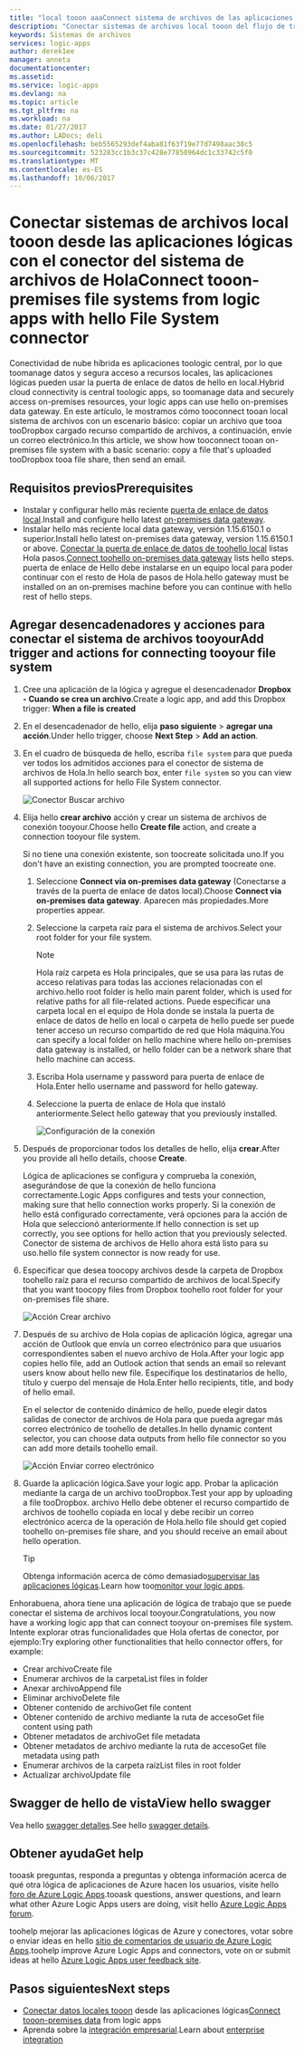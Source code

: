 ```yaml
---
title: "local tooon aaaConnect sistema de archivos de las aplicaciones lógicas de Azure | Documentos de Microsoft"
description: "Conectar sistemas de archivos local tooon del flujo de trabajo de aplicación lógica a través de puerta de enlace de datos de hello en local y el conector de sistema de archivos"
keywords: Sistemas de archivos
services: logic-apps
author: derek1ee
manager: anneta
documentationcenter: 
ms.assetid: 
ms.service: logic-apps
ms.devlang: na
ms.topic: article
ms.tgt_pltfrm: na
ms.workload: na
ms.date: 01/27/2017
ms.author: LADocs; deli
ms.openlocfilehash: beb5565293def4aba81f63f19e77d7498aac38c5
ms.sourcegitcommit: 523283cc1b3c37c428e77850964dc1c33742c5f0
ms.translationtype: MT
ms.contentlocale: es-ES
ms.lasthandoff: 10/06/2017
---
```

# <a name="connect-tooon-premises-file-systems-from-logic-apps-with-hello-file-system-connector"></a><span data-ttu-id="ab239-104">Conectar sistemas de archivos local tooon desde las aplicaciones lógicas con el conector del sistema de archivos de Hola</span><span class="sxs-lookup"><span data-stu-id="ab239-104">Connect tooon-premises file systems from logic apps with hello File System connector</span></span>

<span data-ttu-id="ab239-105">Conectividad de nube híbrida es aplicaciones toologic central, por lo que toomanage datos y segura acceso a recursos locales, las aplicaciones lógicas pueden usar la puerta de enlace de datos de hello en local.</span><span class="sxs-lookup"><span data-stu-id="ab239-105">Hybrid cloud connectivity is central toologic apps, so toomanage data and securely access on-premises resources, your logic apps can use hello on-premises data gateway.</span></span> <span data-ttu-id="ab239-106">En este artículo, le mostramos cómo tooconnect tooan local sistema de archivos con un escenario básico: copiar un archivo que tooa tooDropbox cargado recurso compartido de archivos, a continuación, envíe un correo electrónico.</span><span class="sxs-lookup"><span data-stu-id="ab239-106">In this article, we show how tooconnect tooan on-premises file system with a basic scenario: copy a file that's uploaded tooDropbox tooa file share, then send an email.</span></span>

## <a name="prerequisites"></a><span data-ttu-id="ab239-107">Requisitos previos</span><span class="sxs-lookup"><span data-stu-id="ab239-107">Prerequisites</span></span>

- <span data-ttu-id="ab239-108">Instalar y configurar hello más reciente [puerta de enlace de datos local](https://www.microsoft.com/download/details.aspx?id=53127).</span><span class="sxs-lookup"><span data-stu-id="ab239-108">Install and configure hello latest [on-premises data gateway](https://www.microsoft.com/download/details.aspx?id=53127).</span></span>
- <span data-ttu-id="ab239-109">Instalar hello más reciente local data gateway, versión 1.15.6150.1 o superior.</span><span class="sxs-lookup"><span data-stu-id="ab239-109">Install hello latest on-premises data gateway, version 1.15.6150.1 or above.</span></span> <span data-ttu-id="ab239-110">[Conectar la puerta de enlace de datos de toohello local](http://aka.ms/logicapps-gateway) listas Hola pasos.</span><span class="sxs-lookup"><span data-stu-id="ab239-110">[Connect toohello on-premises data gateway](http://aka.ms/logicapps-gateway) lists hello steps.</span></span> <span data-ttu-id="ab239-111">puerta de enlace de Hello debe instalarse en un equipo local para poder continuar con el resto de Hola de pasos de Hola.</span><span class="sxs-lookup"><span data-stu-id="ab239-111">hello gateway must be installed on an on-premises machine before you can continue with hello rest of hello steps.</span></span>

## <a name="add-trigger-and-actions-for-connecting-tooyour-file-system"></a><span data-ttu-id="ab239-112">Agregar desencadenadores y acciones para conectar el sistema de archivos tooyour</span><span class="sxs-lookup"><span data-stu-id="ab239-112">Add trigger and actions for connecting tooyour file system</span></span>

1. <span data-ttu-id="ab239-113">Cree una aplicación de la lógica y agregue el desencadenador **Dropbox - Cuando se crea un archivo**.</span><span class="sxs-lookup"><span data-stu-id="ab239-113">Create a logic app, and add this Dropbox trigger: **When a file is created**</span></span> 
2. <span data-ttu-id="ab239-114">En el desencadenador de hello, elija **paso siguiente** > **agregar una acción**.</span><span class="sxs-lookup"><span data-stu-id="ab239-114">Under hello trigger, choose **Next Step** > **Add an action**.</span></span> 
3. <span data-ttu-id="ab239-115">En el cuadro de búsqueda de hello, escriba `file system` para que pueda ver todos los admitidos acciones para el conector de sistema de archivos de Hola.</span><span class="sxs-lookup"><span data-stu-id="ab239-115">In hello search box, enter `file system` so you can view all supported actions for hello File System connector.</span></span>

   ![Conector Buscar archivo](media/logic-apps-using-file-connector/search-file-connector.png)

2. <span data-ttu-id="ab239-117">Elija hello **crear archivo** acción y crear un sistema de archivos de conexión tooyour.</span><span class="sxs-lookup"><span data-stu-id="ab239-117">Choose hello **Create file** action, and create a connection tooyour file system.</span></span>

   <span data-ttu-id="ab239-118">Si no tiene una conexión existente, son toocreate solicitada uno.</span><span class="sxs-lookup"><span data-stu-id="ab239-118">If you don't have an existing connection, you are prompted toocreate one.</span></span>

   1. <span data-ttu-id="ab239-119">Seleccione **Connect via on-premises data gateway** (Conectarse a través de la puerta de enlace de datos local).</span><span class="sxs-lookup"><span data-stu-id="ab239-119">Choose **Connect via on-premises data gateway**.</span></span> <span data-ttu-id="ab239-120">Aparecen más propiedades.</span><span class="sxs-lookup"><span data-stu-id="ab239-120">More properties appear.</span></span>
   2. <span data-ttu-id="ab239-121">Seleccione la carpeta raíz para el sistema de archivos.</span><span class="sxs-lookup"><span data-stu-id="ab239-121">Select your root folder for your file system.</span></span>
      
       > [!NOTE]
       > <span data-ttu-id="ab239-122">Hola raíz carpeta es Hola principales, que se usa para las rutas de acceso relativas para todas las acciones relacionadas con el archivo.</span><span class="sxs-lookup"><span data-stu-id="ab239-122">hello root folder is hello main parent folder, which is used for relative paths for all file-related actions.</span></span> <span data-ttu-id="ab239-123">Puede especificar una carpeta local en el equipo de Hola donde se instala la puerta de enlace de datos de hello en local o carpeta de hello puede ser puede tener acceso un recurso compartido de red que Hola máquina.</span><span class="sxs-lookup"><span data-stu-id="ab239-123">You can specify a local folder on hello machine where hello on-premises data gateway is installed, or hello folder can be a network share that hello machine can access.</span></span>

   3. <span data-ttu-id="ab239-124">Escriba Hola username y password para puerta de enlace de Hola.</span><span class="sxs-lookup"><span data-stu-id="ab239-124">Enter hello username and password for hello gateway.</span></span>
   4. <span data-ttu-id="ab239-125">Seleccione la puerta de enlace de Hola que instaló anteriormente.</span><span class="sxs-lookup"><span data-stu-id="ab239-125">Select hello gateway that you previously installed.</span></span>

       ![Configuración de la conexión](media/logic-apps-using-file-connector/create-file.png)

3. <span data-ttu-id="ab239-127">Después de proporcionar todos los detalles de hello, elija **crear**.</span><span class="sxs-lookup"><span data-stu-id="ab239-127">After you provide all hello details, choose **Create**.</span></span> 

   <span data-ttu-id="ab239-128">Lógica de aplicaciones se configura y comprueba la conexión, asegurándose de que la conexión de hello funciona correctamente.</span><span class="sxs-lookup"><span data-stu-id="ab239-128">Logic Apps configures and tests your connection, making sure that hello connection works properly.</span></span> 
   <span data-ttu-id="ab239-129">Si la conexión de hello está configurado correctamente, verá opciones para la acción de Hola que seleccionó anteriormente.</span><span class="sxs-lookup"><span data-stu-id="ab239-129">If hello connection is set up correctly, you see options for hello action that you previously selected.</span></span> 
   <span data-ttu-id="ab239-130">Conector de sistema de archivos de Hello ahora está listo para su uso.</span><span class="sxs-lookup"><span data-stu-id="ab239-130">hello file system connector is now ready for use.</span></span>

4. <span data-ttu-id="ab239-131">Especificar que desea toocopy archivos desde la carpeta de Dropbox toohello raíz para el recurso compartido de archivos de local.</span><span class="sxs-lookup"><span data-stu-id="ab239-131">Specify that you want toocopy files from Dropbox toohello root folder for your on-premises file share.</span></span>

   ![Acción Crear archivo](media/logic-apps-using-file-connector/create-file-filled.png)

5. <span data-ttu-id="ab239-133">Después de su archivo de Hola copias de aplicación lógica, agregar una acción de Outlook que envía un correo electrónico para que usuarios correspondientes saben el nuevo archivo de Hola.</span><span class="sxs-lookup"><span data-stu-id="ab239-133">After your logic app copies hello file, add an Outlook action that sends an email so relevant users know about hello new file.</span></span> <span data-ttu-id="ab239-134">Especifique los destinatarios de hello, título y cuerpo del mensaje de Hola.</span><span class="sxs-lookup"><span data-stu-id="ab239-134">Enter hello recipients, title, and body of hello email.</span></span> 

   <span data-ttu-id="ab239-135">En el selector de contenido dinámico de hello, puede elegir datos salidas de conector de archivos de Hola para que pueda agregar más correo electrónico de toohello de detalles.</span><span class="sxs-lookup"><span data-stu-id="ab239-135">In hello dynamic content selector, you can choose data outputs from hello file connector so you can add more details toohello email.</span></span>

   ![Acción Enviar correo electrónico](media/logic-apps-using-file-connector/send-email.png)

6. <span data-ttu-id="ab239-137">Guarde la aplicación lógica.</span><span class="sxs-lookup"><span data-stu-id="ab239-137">Save your logic app.</span></span> <span data-ttu-id="ab239-138">Probar la aplicación mediante la carga de un archivo tooDropbox.</span><span class="sxs-lookup"><span data-stu-id="ab239-138">Test your app by uploading a file tooDropbox.</span></span> <span data-ttu-id="ab239-139">archivo Hello debe obtener el recurso compartido de archivos de toohello copiada en local y debe recibir un correo electrónico acerca de la operación de Hola.</span><span class="sxs-lookup"><span data-stu-id="ab239-139">hello file should get copied toohello on-premises file share, and you should receive an email about hello operation.</span></span>

   > [!TIP] 
   > <span data-ttu-id="ab239-140">Obtenga información acerca de cómo demasiado[supervisar las aplicaciones lógicas](../logic-apps/logic-apps-monitor-your-logic-apps.md).</span><span class="sxs-lookup"><span data-stu-id="ab239-140">Learn how too[monitor your logic apps](../logic-apps/logic-apps-monitor-your-logic-apps.md).</span></span>

<span data-ttu-id="ab239-141">Enhorabuena, ahora tiene una aplicación de lógica de trabajo que se puede conectar el sistema de archivos local tooyour.</span><span class="sxs-lookup"><span data-stu-id="ab239-141">Congratulations, you now have a working logic app that can connect tooyour on-premises file system.</span></span> <span data-ttu-id="ab239-142">Intente explorar otras funcionalidades que Hola ofertas de conector, por ejemplo:</span><span class="sxs-lookup"><span data-stu-id="ab239-142">Try exploring other functionalities that hello connector offers, for example:</span></span>

- <span data-ttu-id="ab239-143">Crear archivo</span><span class="sxs-lookup"><span data-stu-id="ab239-143">Create file</span></span>
- <span data-ttu-id="ab239-144">Enumerar archivos de la carpeta</span><span class="sxs-lookup"><span data-stu-id="ab239-144">List files in folder</span></span>
- <span data-ttu-id="ab239-145">Anexar archivo</span><span class="sxs-lookup"><span data-stu-id="ab239-145">Append file</span></span>
- <span data-ttu-id="ab239-146">Eliminar archivo</span><span class="sxs-lookup"><span data-stu-id="ab239-146">Delete file</span></span>
- <span data-ttu-id="ab239-147">Obtener contenido de archivo</span><span class="sxs-lookup"><span data-stu-id="ab239-147">Get file content</span></span>
- <span data-ttu-id="ab239-148">Obtener contenido de archivo mediante la ruta de acceso</span><span class="sxs-lookup"><span data-stu-id="ab239-148">Get file content using path</span></span>
- <span data-ttu-id="ab239-149">Obtener metadatos de archivo</span><span class="sxs-lookup"><span data-stu-id="ab239-149">Get file metadata</span></span>
- <span data-ttu-id="ab239-150">Obtener metadatos de archivo mediante la ruta de acceso</span><span class="sxs-lookup"><span data-stu-id="ab239-150">Get file metadata using path</span></span>
- <span data-ttu-id="ab239-151">Enumerar archivos de la carpeta raíz</span><span class="sxs-lookup"><span data-stu-id="ab239-151">List files in root folder</span></span>
- <span data-ttu-id="ab239-152">Actualizar archivo</span><span class="sxs-lookup"><span data-stu-id="ab239-152">Update file</span></span>

## <a name="view-hello-swagger"></a><span data-ttu-id="ab239-153">Swagger de hello de vista</span><span class="sxs-lookup"><span data-stu-id="ab239-153">View hello swagger</span></span>
<span data-ttu-id="ab239-154">Vea hello [swagger detalles](/connectors/fileconnector/).</span><span class="sxs-lookup"><span data-stu-id="ab239-154">See hello [swagger details](/connectors/fileconnector/).</span></span> 

## <a name="get-help"></a><span data-ttu-id="ab239-155">Obtener ayuda</span><span class="sxs-lookup"><span data-stu-id="ab239-155">Get help</span></span>

<span data-ttu-id="ab239-156">tooask preguntas, responda a preguntas y obtenga información acerca de qué otra lógica de aplicaciones de Azure hacen los usuarios, visite hello [foro de Azure Logic Apps](https://social.msdn.microsoft.com/Forums/en-US/home?forum=azurelogicapps).</span><span class="sxs-lookup"><span data-stu-id="ab239-156">tooask questions, answer questions, and learn what other Azure Logic Apps users are doing, visit hello [Azure Logic Apps forum](https://social.msdn.microsoft.com/Forums/en-US/home?forum=azurelogicapps).</span></span>

<span data-ttu-id="ab239-157">toohelp mejorar las aplicaciones lógicas de Azure y conectores, votar sobre o enviar ideas en hello [sitio de comentarios de usuario de Azure Logic Apps](http://aka.ms/logicapps-wish).</span><span class="sxs-lookup"><span data-stu-id="ab239-157">toohelp improve Azure Logic Apps and connectors, vote on or submit ideas at hello [Azure Logic Apps user feedback site](http://aka.ms/logicapps-wish).</span></span>

## <a name="next-steps"></a><span data-ttu-id="ab239-158">Pasos siguientes</span><span class="sxs-lookup"><span data-stu-id="ab239-158">Next steps</span></span>

- <span data-ttu-id="ab239-159">[Conectar datos locales tooon](../logic-apps/logic-apps-gateway-connection.md) desde las aplicaciones lógicas</span><span class="sxs-lookup"><span data-stu-id="ab239-159">[Connect tooon-premises data](../logic-apps/logic-apps-gateway-connection.md) from logic apps</span></span>
- <span data-ttu-id="ab239-160">Aprenda sobre la [integración empresarial](../logic-apps/logic-apps-enterprise-integration-overview.md).</span><span class="sxs-lookup"><span data-stu-id="ab239-160">Learn about [enterprise integration](../logic-apps/logic-apps-enterprise-integration-overview.md)</span></span>
